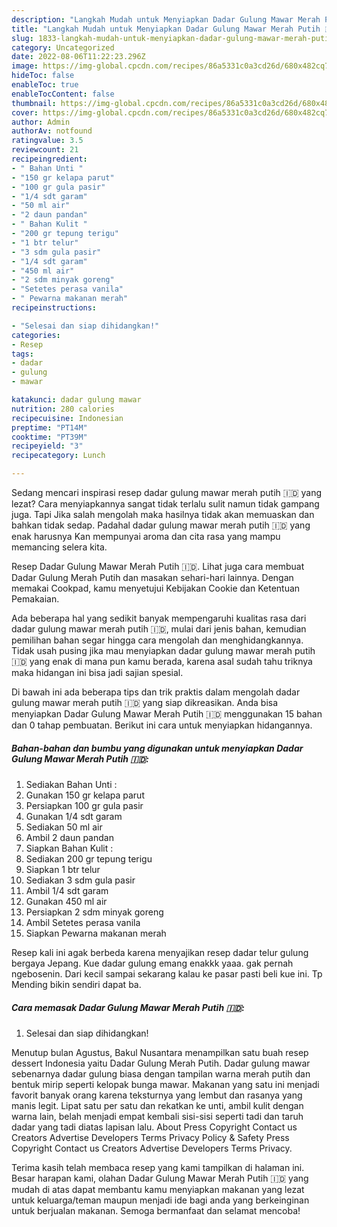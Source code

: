 ```yaml
---
description: "Langkah Mudah untuk Menyiapkan Dadar Gulung Mawar Merah Putih 🇮🇩 yang Lezat, Buat Buka Puasa Lezat"
title: "Langkah Mudah untuk Menyiapkan Dadar Gulung Mawar Merah Putih 🇮🇩 yang Lezat, Buat Buka Puasa Lezat"
slug: 1833-langkah-mudah-untuk-menyiapkan-dadar-gulung-mawar-merah-putih-yang-lezat-buat-buka-puasa-lezat
category: Uncategorized
date: 2022-08-06T11:22:23.296Z
image: https://img-global.cpcdn.com/recipes/86a5331c0a3cd26d/680x482cq70/dadar-gulung-mawar-merah-putih-foto-resep-utama.jpg
hideToc: false
enableToc: true
enableTocContent: false
thumbnail: https://img-global.cpcdn.com/recipes/86a5331c0a3cd26d/680x482cq70/dadar-gulung-mawar-merah-putih-foto-resep-utama.jpg
cover: https://img-global.cpcdn.com/recipes/86a5331c0a3cd26d/680x482cq70/dadar-gulung-mawar-merah-putih-foto-resep-utama.jpg
author: Admin
authorAv: notfound
ratingvalue: 3.5
reviewcount: 21
recipeingredient:
- " Bahan Unti "
- "150 gr kelapa parut"
- "100 gr gula pasir"
- "1/4 sdt garam"
- "50 ml air"
- "2 daun pandan"
- " Bahan Kulit "
- "200 gr tepung terigu"
- "1 btr telur"
- "3 sdm gula pasir"
- "1/4 sdt garam"
- "450 ml air"
- "2 sdm minyak goreng"
- "Setetes perasa vanila"
- " Pewarna makanan merah"
recipeinstructions:

- "Selesai dan siap dihidangkan!"
categories:
- Resep
tags:
- dadar
- gulung
- mawar

katakunci: dadar gulung mawar 
nutrition: 280 calories
recipecuisine: Indonesian
preptime: "PT14M"
cooktime: "PT39M"
recipeyield: "3"
recipecategory: Lunch

---
```



Sedang mencari inspirasi resep dadar gulung mawar merah putih 🇮🇩 yang lezat? Cara menyiapkannya sangat tidak terlalu sulit namun tidak gampang juga. Tapi Jika salah mengolah maka hasilnya tidak akan memuaskan dan bahkan tidak sedap. Padahal dadar gulung mawar merah putih 🇮🇩 yang enak harusnya Kan mempunyai aroma dan cita rasa yang mampu memancing selera kita.


Resep Dadar Gulung Mawar Merah Putih 🇮🇩. Lihat juga cara membuat Dadar Gulung Merah Putih dan masakan sehari-hari lainnya. Dengan memakai Cookpad, kamu menyetujui Kebijakan Cookie dan Ketentuan Pemakaian.

Ada beberapa hal yang sedikit banyak mempengaruhi kualitas rasa dari dadar gulung mawar merah putih 🇮🇩, mulai dari jenis bahan, kemudian pemilihan bahan segar hingga cara mengolah dan menghidangkannya. Tidak usah pusing jika mau menyiapkan dadar gulung mawar merah putih 🇮🇩 yang enak di mana pun kamu berada, karena asal sudah tahu triknya maka hidangan ini bisa jadi sajian spesial.


Di bawah ini ada beberapa tips dan trik praktis dalam mengolah dadar gulung mawar merah putih 🇮🇩 yang siap dikreasikan. Anda bisa menyiapkan Dadar Gulung Mawar Merah Putih 🇮🇩 menggunakan 15 bahan dan 0 tahap pembuatan. Berikut ini cara untuk menyiapkan hidangannya.

<!--inarticleads1-->

##### Bahan-bahan dan bumbu yang digunakan untuk menyiapkan Dadar Gulung Mawar Merah Putih 🇮🇩:

1. Sediakan  Bahan Unti :
1. Gunakan 150 gr kelapa parut
1. Persiapkan 100 gr gula pasir
1. Gunakan 1/4 sdt garam
1. Sediakan 50 ml air
1. Ambil 2 daun pandan
1. Siapkan  Bahan Kulit :
1. Sediakan 200 gr tepung terigu
1. Siapkan 1 btr telur
1. Sediakan 3 sdm gula pasir
1. Ambil 1/4 sdt garam
1. Gunakan 450 ml air
1. Persiapkan 2 sdm minyak goreng
1. Ambil Setetes perasa vanila
1. Siapkan  Pewarna makanan merah


Resep kali ini agak berbeda karena menyajikan resep dadar telur gulung bergaya Jepang. Kue dadar gulung emang enakkk yaaa. gak pernah ngebosenin. Dari kecil sampai sekarang kalau ke pasar pasti beli kue ini. Tp Mending bikin sendiri dapat ba. 

<!--inarticleads2-->

##### Cara memasak Dadar Gulung Mawar Merah Putih 🇮🇩:


1. Selesai dan siap dihidangkan!

Menutup bulan Agustus, Bakul Nusantara menampilkan satu buah resep dessert Indonesia yaitu Dadar Gulung Merah Putih. Dadar gulung mawar sebenarnya dadar gulung biasa dengan tampilan warna merah putih dan bentuk mirip seperti kelopak bunga mawar. Makanan yang satu ini menjadi favorit banyak orang karena teksturnya yang lembut dan rasanya yang manis legit. Lipat satu per satu dan rekatkan ke unti, ambil kulit dengan warna lain, belah menjadi empat kembali sisi-sisi seperti tadi dan taruh dadar yang tadi diatas lapisan lalu. About Press Copyright Contact us Creators Advertise Developers Terms Privacy Policy &amp; Safety Press Copyright Contact us Creators Advertise Developers Terms Privacy. 

Terima kasih telah membaca resep yang kami tampilkan di halaman ini. Besar harapan kami, olahan Dadar Gulung Mawar Merah Putih 🇮🇩 yang mudah di atas dapat membantu kamu menyiapkan makanan yang lezat untuk keluarga/teman maupun menjadi ide bagi anda yang berkeinginan untuk berjualan makanan. Semoga bermanfaat dan selamat mencoba!
